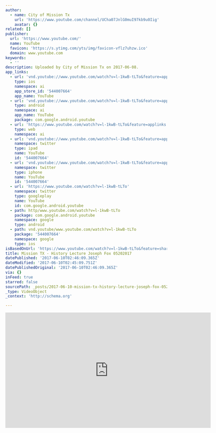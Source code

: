 ```yaml
---
author:
  - name: City of Mission Tx
    url: 'https://www.youtube.com/channel/UCha07JnlG0muI97kb9u0Iig'
    avatar: {}
related: []
publisher:
  url: 'https://www.youtube.com/'
  name: YouTube
  favicon: 'https://s.ytimg.com/yts/img/favicon-vflz7uhzw.ico'
  domain: www.youtube.com
keywords:
  - ''
description: Uploaded by City of Mission Tx on 2017-06-08.
app_links:
  - url: 'vnd.youtube://www.youtube.com/watch?v=l-1kwB-tLTo&feature=applinks'
    type: ios
    namespace: ai
    app_store_id: '544007664'
    app_name: YouTube
  - url: 'vnd.youtube://www.youtube.com/watch?v=l-1kwB-tLTo&feature=applinks'
    type: android
    namespace: ai
    app_name: YouTube
    package: com.google.android.youtube
  - url: 'https://www.youtube.com/watch?v=l-1kwB-tLTo&feature=applinks'
    type: web
    namespace: ai
  - url: 'vnd.youtube://www.youtube.com/watch?v=l-1kwB-tLTo&feature=applinks'
    namespace: twitter
    type: ipad
    name: YouTube
    id: '544007664'
  - url: 'vnd.youtube://www.youtube.com/watch?v=l-1kwB-tLTo&feature=applinks'
    namespace: twitter
    type: iphone
    name: YouTube
    id: '544007664'
  - url: 'https://www.youtube.com/watch?v=l-1kwB-tLTo'
    namespace: twitter
    type: googleplay
    name: YouTube
    id: com.google.android.youtube
  - path: http/www.youtube.com/watch?v=l-1kwB-tLTo
    package: com.google.android.youtube
    namespace: google
    type: android
  - path: vnd.youtube/www.youtube.com/watch?v=l-1kwB-tLTo
    package: '544007664'
    namespace: google
    type: ios
isBasedOnUrl: 'https://www.youtube.com/watch?v=l-1kwB-tLTo&feature=share'
title: Mission TX - History Lecture Joseph Fox 05202017
datePublished: '2017-06-10T02:46:09.365Z'
dateModified: '2017-06-10T02:45:09.751Z'
datePublishedOriginal: '2017-06-10T02:46:09.365Z'
via: {}
inFeed: true
starred: false
sourcePath: _posts/2017-06-10-mission-tx-history-lecture-joseph-fox-05202017.md
_type: VideoObject
_context: 'http://schema.org'

---
```

<iframe src="https://cdn.embedly.com/widgets/media.html?src=https%3A%2F%2Fwww.youtube.com%2Fembed%2Fl-1kwB-tLTo%3Ffeature%3Doembed&amp;url=http%3A%2F%2Fwww.youtube.com%2Fwatch%3Fv%3Dl-1kwB-tLTo&amp;image=https%3A%2F%2Fi.ytimg.com%2Fvi%2Fl-1kwB-tLTo%2Fhqdefault.jpg&amp;key=a715cf41cc93453ca338d350cd26f87b&amp;type=text%2Fhtml&amp;schema=youtube" width="640" height="360" scrolling="no" frameborder="0" allowfullscreen="" style=""></iframe>